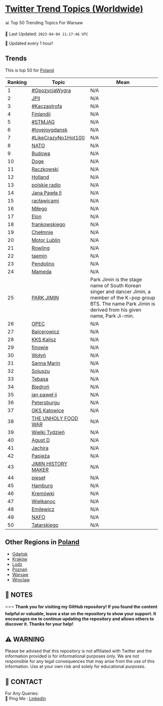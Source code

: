 [Twitter Trend Topics (Worldwide)](https://github.com/ErcinDedeoglu/Twitter-Trend-Topics)
==========


📊 Top 50 Trending Topics For Warsaw

📆 Last Updated: `2023-04-04 11:17:46 UTC`

🔧 Updated every 1 hour!


## Trends

This is top 50 for [Poland](</Poland>)

| Ranking | Topic | Mean |
| ------- | ------------ | ------------ |
| 1 | [#OpozycjaWygra](http://twitter.com/search?q=%23OpozycjaWygra) | N/A |
| 2 | [JPII](http://twitter.com/search?q=JPII) | N/A |
| 3 | [#Kaczastrofa](http://twitter.com/search?q=%23Kaczastrofa) | N/A |
| 4 | [Finlandii](http://twitter.com/search?q=Finlandii) | N/A |
| 5 | [#STMJAG](http://twitter.com/search?q=%23STMJAG) | N/A |
| 6 | [#lovejoygdansk](http://twitter.com/search?q=%23lovejoygdansk) | N/A |
| 7 | [#LikeCrazyNo1Hot100](http://twitter.com/search?q=%23LikeCrazyNo1Hot100) | N/A |
| 8 | [NATO](http://twitter.com/search?q=NATO) | N/A |
| 9 | [Budowa](http://twitter.com/search?q=Budowa) | N/A |
| 10 | [Doge](http://twitter.com/search?q=Doge) | N/A |
| 11 | [Raczkowski](http://twitter.com/search?q=Raczkowski) | N/A |
| 12 | [Holland](http://twitter.com/search?q=Holland) | N/A |
| 13 | [polskie radio](http://twitter.com/search?q=polskie+radio) | N/A |
| 14 | [Jana Pawła II](http://twitter.com/search?q=Jana+Paw%c5%82a+II) | N/A |
| 15 | [racławicami](http://twitter.com/search?q=rac%c5%82awicami) | N/A |
| 16 | [Miłego](http://twitter.com/search?q=Mi%c5%82ego) | N/A |
| 17 | [Elon](http://twitter.com/search?q=Elon) | N/A |
| 18 | [frankowskiego](http://twitter.com/search?q=frankowskiego) | N/A |
| 19 | [Chełmnie](http://twitter.com/search?q=Che%c5%82mnie) | N/A |
| 20 | [Motor Lublin](http://twitter.com/search?q=Motor+Lublin) | N/A |
| 21 | [Rowling](http://twitter.com/search?q=Rowling) | N/A |
| 22 | [taemin](http://twitter.com/search?q=taemin) | N/A |
| 23 | [Pendolino](http://twitter.com/search?q=Pendolino) | N/A |
| 24 | [Mameda](http://twitter.com/search?q=Mameda) | N/A |
| 25 | [PARK JIMIN](http://twitter.com/search?q=PARK+JIMIN) | Park Jimin is the stage name of South Korean singer and dancer Jimin, a member of the K-pop group BTS. The name Park Jimin is derived from his given name, Park Ji-min. |
| 26 | [OPEC](http://twitter.com/search?q=OPEC) | N/A |
| 27 | [Balcerowicz](http://twitter.com/search?q=Balcerowicz) | N/A |
| 28 | [KKS Kalisz](http://twitter.com/search?q=KKS+Kalisz) | N/A |
| 29 | [finowie](http://twitter.com/search?q=finowie) | N/A |
| 30 | [Wołyń](http://twitter.com/search?q=Wo%c5%82y%c5%84) | N/A |
| 31 | [Sanna Marin](http://twitter.com/search?q=Sanna+Marin) | N/A |
| 32 | [Sojuszu](http://twitter.com/search?q=Sojuszu) | N/A |
| 33 | [Tebasa](http://twitter.com/search?q=Tebasa) | N/A |
| 34 | [Biedroń](http://twitter.com/search?q=Biedro%c5%84) | N/A |
| 35 | [jan paweł ii](http://twitter.com/search?q=jan+pawe%c5%82+ii) | N/A |
| 36 | [Petersburgu](http://twitter.com/search?q=Petersburgu) | N/A |
| 37 | [GKS Katowice](http://twitter.com/search?q=GKS+Katowice) | N/A |
| 38 | [THE UNHOLY FOOD WAR](http://twitter.com/search?q=THE+UNHOLY+FOOD+WAR) | N/A |
| 39 | [Wielki Tydzień](http://twitter.com/search?q=Wielki+Tydzie%c5%84) | N/A |
| 40 | [Agust D](http://twitter.com/search?q=Agust+D) | N/A |
| 41 | [Jachira](http://twitter.com/search?q=Jachira) | N/A |
| 42 | [Papieża](http://twitter.com/search?q=Papie%c5%bca) | N/A |
| 43 | [JIMIN HISTORY MAKER](http://twitter.com/search?q=JIMIN+HISTORY+MAKER) | N/A |
| 44 | [pieseł](http://twitter.com/search?q=piese%c5%82) | N/A |
| 45 | [Hamburg](http://twitter.com/search?q=Hamburg) | N/A |
| 46 | [Kremówki](http://twitter.com/search?q=Krem%c3%b3wki) | N/A |
| 47 | [Wielkanoc](http://twitter.com/search?q=Wielkanoc) | N/A |
| 48 | [Emilewicz](http://twitter.com/search?q=Emilewicz) | N/A |
| 49 | [NAFO](http://twitter.com/search?q=NAFO) | N/A |
| 50 | [Tatarskiego](http://twitter.com/search?q=Tatarskiego) | N/A |



## Other Regions in [Poland](</Poland>)

* [Gdańsk](</Poland/Gdańsk.md>)
* [Kraków](</Poland/Kraków.md>)
* [Lodz](</Poland/Lodz.md>)
* [Poznań](</Poland/Poznań.md>)
* [Warsaw](</Poland/Warsaw.md>)
* [Wroclaw](</Poland/Wroclaw.md>)



## 📝 NOTES

⭐⭐⭐ **Thank you for visiting my GitHub repository! If you found the content helpful or valuable, leave a star on the repository to show your support. It encourages me to continue updating the repository and allows others to discover it. Thanks for your help!**


## ⚠️ WARNING

Please be advised that this repository is not affiliated with Twitter and the information provided is for informational purposes only. We are not responsible for any legal consequences that may arise from the use of this information. Use at your own risk and solely for educational purposes.


## 📨 CONTACT

 For Any Queries:  
            🏓 Ping Me : [LinkedIn](https://www.linkedin.com/in/ercindedeoglu/)
